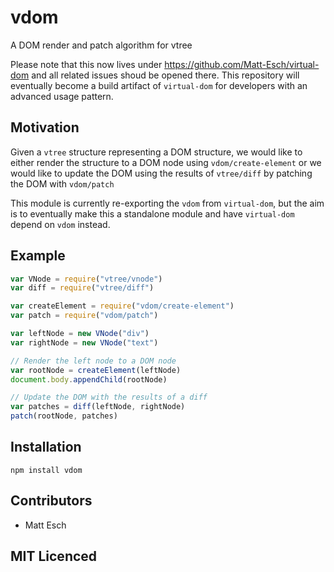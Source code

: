 # vdom

A DOM render and patch algorithm for vtree

Please note that this now lives under https://github.com/Matt-Esch/virtual-dom and all related issues shoud be opened there. This repository will eventually become a build artifact of `virtual-dom` for developers with an advanced usage pattern.

## Motivation

Given a `vtree` structure representing a DOM structure, we would like to either
render the structure to a DOM node using `vdom/create-element` or we would like
to update the DOM using the results of `vtree/diff` by patching the DOM with
`vdom/patch`

This module is currently re-exporting the `vdom` from `virtual-dom`, but the
aim is to eventually make this a standalone module and have `virtual-dom`
depend on `vdom` instead.

## Example

```js
var VNode = require("vtree/vnode")
var diff = require("vtree/diff")

var createElement = require("vdom/create-element")
var patch = require("vdom/patch")

var leftNode = new VNode("div")
var rightNode = new VNode("text")

// Render the left node to a DOM node
var rootNode = createElement(leftNode)
document.body.appendChild(rootNode)

// Update the DOM with the results of a diff
var patches = diff(leftNode, rightNode)
patch(rootNode, patches)
```

## Installation

`npm install vdom`

## Contributors

 - Matt Esch

## MIT Licenced
